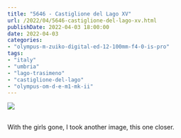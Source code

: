 ```yaml
---
title: "5646 - Castiglione del Lago XV"
url: /2022/04/5646-castiglione-del-lago-xv.html
publishDate: 2022-04-03 18:00:00
date: 2022-04-03
categories:
- "olympus-m-zuiko-digital-ed-12-100mm-f4-0-is-pro"
tags:
- "italy"
- "umbria"
- "lago-trasimeno"
- "castiglione-del-lago"
- "olympus-om-d-e-m1-mk-ii"
---
```

<div class="container">
<div class="center"><a target="_blank" href="https://d25zfm9zpd7gm5.cloudfront.net/1200x1200/2019/20190904_135741_lr.jpg"><img class="webfeedsFeaturedVisual" src="https://d25zfm9zpd7gm5.cloudfront.net/0600x0600/2019/20190904_135741_lr.jpg" /></a></div>
</div>
<br />

With the girls gone, I took another image, this one closer.
